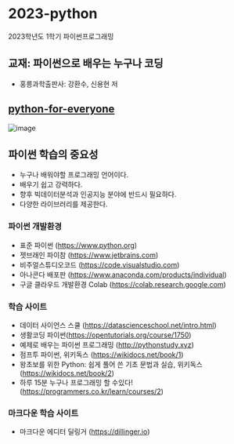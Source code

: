 # 2023-python
2023학년도 1학기 파이썬프로그래밍

## 교재: 파이썬으로 배우는 누구나 코딩
- 홍릉과학출판사: 강환수, 신용현 저

## [python-for-everyone](http://www.kyobobook.co.kr/product/detailViewKor.laf?ejkGb=KOR&mallGb=KOR&barcode=9791156006916&orderClick=LEa&Kc=)

![image](https://user-images.githubusercontent.com/70050528/144942615-5021160f-0fb5-4a41-b129-c41cfed81708.png)

## 파이썬 학습의 중요성
- 누구나 배워야할 프로그래밍 언어이다. 
- 배우기 쉽고 강력하다. 
- 향후 빅데이터분석과 인공지능 분야에 반드시 필요하다.
- 다양한 라이브러리를 제공한다.

### 파이썬 개발환경
- 표준 파이썬 (https://www.python.org)
- 젯브래인 파이참 (https://www.jetbrains.com)
- 비주얼스튜디오코드 (https://code.visualstudio.com)
- 아나콘다 배포판 (https://www.anaconda.com/products/individual)
- 구글 클라우드 개발환경 Colab (https://colab.research.google.com)

### 학습 사이트
- 데이터 사이언스 스쿨 (https://datascienceschool.net/intro.html)
- 생활코딩 파이썬(https://opentutorials.org/course/1750)
- 예제로 배우는 파이썬 프로그래밍 (http://pythonstudy.xyz)
- 점프투 파이썬, 위키독스 (https://wikidocs.net/book/1)  
- 왕초보를 위한 Python: 쉽게 풀어 쓴 기초 문법과 실습, 위키독스 (https://wikidocs.net/book/2)
- 하루 15분 누구나 프로그래밍 할 수있다! (https://programmers.co.kr/learn/courses/2)

### 마크다운 학습 사이트
- 마크다운 에디터 딜링거 (https://dillinger.io)

